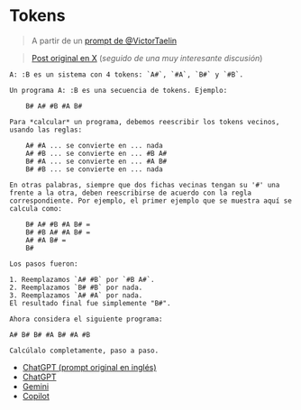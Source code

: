 # Tokens

> A partir de un [prompt de @VictorTaelin](https://gist.github.com/VictorTaelin/e514844f4df9e5f182b28e5a07e44b17)

> [Post original en X](https://twitter.com/VictorTaelin/status/1776096481704804789) (*seguido de una muy interesante discusión*)

```
A: :B es un sistema con 4 tokens: `A#`, `#A`, `B#` y `#B`.

Un programa A: :B es una secuencia de tokens. Ejemplo:

    B# A# #B #A B#

Para *calcular* un programa, debemos reescribir los tokens vecinos, usando las reglas:

    A# #A ... se convierte en ... nada
    A# #B ... se convierte en ... #B A#
    B# #A ... se convierte en ... #A B#
    B# #B ... se convierte en ... nada

En otras palabras, siempre que dos fichas vecinas tengan su '#' una frente a la otra, deben reescribirse de acuerdo con la regla correspondiente. Por ejemplo, el primer ejemplo que se muestra aquí se calcula como:

    B# A# #B #A B# =
    B# #B A# #A B# =
    A# #A B# =
    B#

Los pasos fueron:

1. Reemplazamos `A# #B` por `#B A#`.
2. Reemplazamos `B# #B` por nada.
3. Reemplazamos `A# #A` por nada.
El resultado final fue simplemente "B#".

Ahora considera el siguiente programa:

A# B# B# #A B# #A #B

Calcúlalo completamente, paso a paso.
```

- [ChatGPT (prompt original en inglés)](https://chat.openai.com/share/838968d3-fe71-42d2-8ebf-6e352beafa1b)
- [ChatGPT](https://chat.openai.com/share/5541a172-7c71-4a4f-8dd4-95036262285e)
- [Gemini](https://g.co/gemini/share/f4dff41a1423)
- [Copilot](https://copilot.microsoft.com/sl/dZcFJEQ7QiG)
